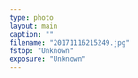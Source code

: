 ```yaml
---
type: photo
layout: main
caption: ""
filename: "20171116215249.jpg"
fstop: "Unknown"
exposure: "Unknown"
---
```

